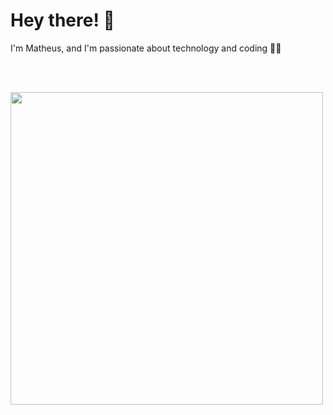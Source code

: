 <div id="header" align="left" >
  <h1> Hey there! 🖖 </h1>
  <span>I'm Matheus, and I'm passionate about technology and coding 🧑‍💻</span>

  <br><br>

  <div>
    <img src="https://cdn.dribbble.com/users/416610/screenshots/4801105/coding_desk_flat_vector_ui_ux_design_illustration_motion_animation_gif2.gif" width="500">
  </div>
</div>
